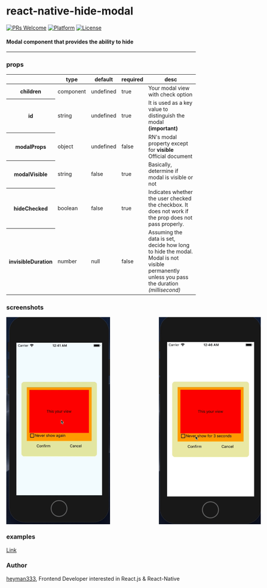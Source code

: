 # react-native-hide-modal

[![PRs Welcome](https://img.shields.io/badge/PRs-Welcome-brightgreen.svg)](https://github.com/heyman333/react-native-responsive-fontSize/pulls)
[![Platform](https://img.shields.io/badge/platform-react--native-lightgrey.svg)](http://facebook.github.io/react-native/)
[![License](https://img.shields.io/badge/license-MIT-blue.svg)](https://github.com/heyman333/react-native-responsive-fontSize/blob/master/LICENSE)

#### Modal component that provides the ability to hide

<hr />

### props

<table>
      <thead>
        <tr>
          <th></th>
          <th>type</th>
          <th>default</th>
          <th>required</th>
          <th>desc</th>
        </tr>
      </thead>
      <tbody>
        <tr>
          <th>children</th>
          <td>component</td>
          <td>undefined</td>
          <td>true</td>
          <td>Your modal view with check option</td>
        </tr>
        <tr>
          <th>id</th>
          <td>string</td>
          <td>undefined</td>
          <td>true</td>
          <td>It is used as a key value to distinguish the modal <strong>(important)</strong></td>
        </tr>
        <tr>
          <th>modalProps</th>
          <td>object</td>
          <td>undefined</td>
          <td>false</td>
          <td>RN's modal property except for <b>visible</b>
            <br/>
            <a herf="https://facebook.github.io/react-native/docs/modal#props-1" target="_blank" >Official document</a>
          </td>
        </tr>
        <tr>
          <th>modalVisible</th>
          <td>string</td>
          <td>false</td>
          <td>true</td>
          <td>Basically, determine if modal is visible or not</td>
        </tr>
        <tr>
          <th>hideChecked</th>
          <td>boolean</td>
          <td>false</td>
          <td>true</td>
          <td>Indicates whether the user checked the checkbox.
It does not work if the prop does not pass properly.</td>
        </tr>
        <tr>
          <th>invisibleDuration</th>
          <td>number</td>
          <td>null</td>
          <td>false</td>
          <td>Assuming the data is set, decide how long to hide the modal. Modal is not visible permanently unless you pass the duration <i>(millisecond)</i></td>
        </tr>
      </tbody>
</table>

### screenshots

<div style="display: flex;">
 <img src="img/default.gif" alt="screenshot1" height="550" />
 <img src="img/withInvisibleDuration.gif" alt="screenshot1" height="550" style="margin-left: 130px;"/>
</div>

### examples
[Link](https://github.com/heyman333/react-native-hide-modal/blob/master/examples/App.js)

### Author
[heyman333](https://github.com/heyman333), Frontend Developer interested in React.js & React-Native 
